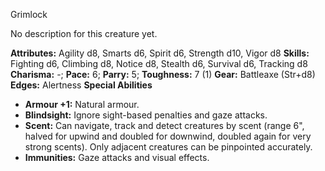 Grimlock

No description for this creature yet.

**Attributes:** Agility d8, Smarts d6, Spirit d6, Strength d10, Vigor
d8
**Skills:** Fighting d6, Climbing d8, Notice d8, Stealth d6, Survival
d6, Tracking d8
**Charisma:** -; **Pace:** 6; **Parry:** 5; **Toughness:** 7 (1)
**Gear:** Battleaxe (Str+d8)
**Edges:** Alertness
**Special Abilities**
- **Armour +1:** Natural armour.
- **Blindsight:** Ignore sight-based penalties and gaze attacks.
- **Scent:** Can navigate, track and detect creatures by scent (range
6", halved for upwind and doubled for downwind, doubled again for very
strong scents). Only adjacent creatures can be pinpointed accurately.
- **Immunities:** Gaze attacks and visual effects.

